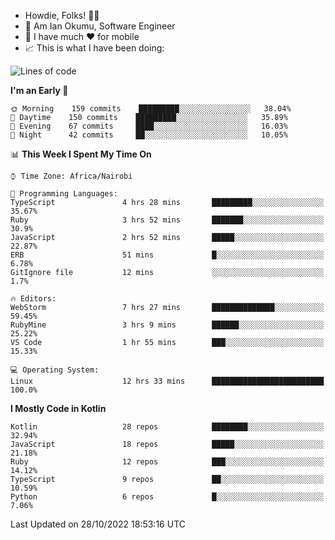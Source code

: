 
* Howdie, Folks! 👋🤓
* 🤪 Am Ian Okumu, Software Engineer
* 📱 I have much ❤️ for mobile
* 📈 This is what I have been doing:
  
<!-- <a href="https://otsembo.github.io/OtsemboPortfolio/" style="margin-right:.5%; margin-top=.5%;">
  <img align="center" src="https://github-readme-stats.vercel.app/api/top-langs/?username=otsembo&layout=compact" />
</a> -->

<!--START_SECTION:waka-->
![Lines of code](https://img.shields.io/badge/From%20Hello%20World%20I%27ve%20Written-785%20Thousand%20lines%20of%20code-blue)

**I'm an Early 🐤** 

```text
🌞 Morning    159 commits    █████████░░░░░░░░░░░░░░░░   38.04% 
🌆 Daytime    150 commits    █████████░░░░░░░░░░░░░░░░   35.89% 
🌃 Evening    67 commits     ████░░░░░░░░░░░░░░░░░░░░░   16.03% 
🌙 Night      42 commits     ██░░░░░░░░░░░░░░░░░░░░░░░   10.05%

```


📊 **This Week I Spent My Time On** 

```text
⌚︎ Time Zone: Africa/Nairobi

💬 Programming Languages: 
TypeScript               4 hrs 28 mins       █████████░░░░░░░░░░░░░░░░   35.67% 
Ruby                     3 hrs 52 mins       ███████░░░░░░░░░░░░░░░░░░   30.9% 
JavaScript               2 hrs 52 mins       █████░░░░░░░░░░░░░░░░░░░░   22.87% 
ERB                      51 mins             █░░░░░░░░░░░░░░░░░░░░░░░░   6.78% 
GitIgnore file           12 mins             ░░░░░░░░░░░░░░░░░░░░░░░░░   1.7%

🔥 Editors: 
WebStorm                 7 hrs 27 mins       ██████████████░░░░░░░░░░░   59.45% 
RubyMine                 3 hrs 9 mins        ██████░░░░░░░░░░░░░░░░░░░   25.22% 
VS Code                  1 hr 55 mins        ███░░░░░░░░░░░░░░░░░░░░░░   15.33%

💻 Operating System: 
Linux                    12 hrs 33 mins      █████████████████████████   100.0%

```

**I Mostly Code in Kotlin** 

```text
Kotlin                   28 repos            ████████░░░░░░░░░░░░░░░░░   32.94% 
JavaScript               18 repos            █████░░░░░░░░░░░░░░░░░░░░   21.18% 
Ruby                     12 repos            ███░░░░░░░░░░░░░░░░░░░░░░   14.12% 
TypeScript               9 repos             ██░░░░░░░░░░░░░░░░░░░░░░░   10.59% 
Python                   6 repos             █░░░░░░░░░░░░░░░░░░░░░░░░   7.06%

```



 Last Updated on 28/10/2022 18:53:16 UTC
<!--END_SECTION:waka-->

<br />
<br />
<br />
<br />
<br />
  
  </div>
<!---
otsembo/otsembo is a ✨ special ✨ repository because its `README.md` (this file) appears on your GitHub profile.
You can click the Preview link to take a look at your changes.
--->
